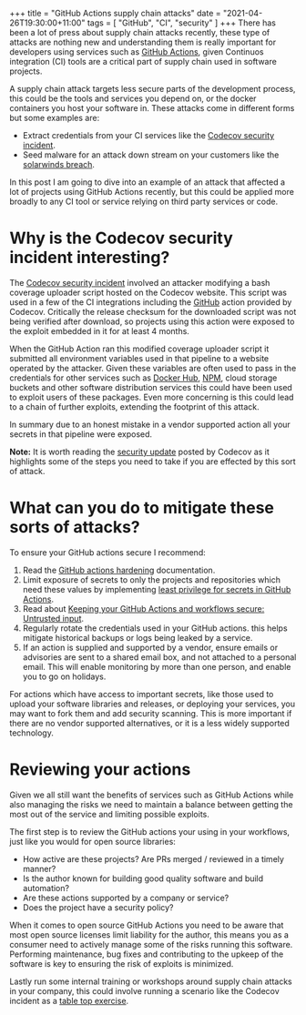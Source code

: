 +++
title = "GitHub Actions supply chain attacks"
date = "2021-04-26T19:30:00+11:00"
tags = [ "GitHub", "CI", "security" ]
+++
There has been a lot of press about supply chain attacks recently, these type of attacks are nothing new and understanding them is really important for developers using services such as [GitHub Actions](https://github.com/features/actions), given Continuos integration (CI) tools are a critical part of supply chain used in software projects.

A supply chain attack targets less secure parts of the development process, this could be the tools and services you depend on, or the docker containers you host your software in. These attacks come in different forms but some examples are:

* Extract credentials from your CI services like the [Codecov security incident](https://about.codecov.io/security-update/).
* Seed malware for an attack down stream on your customers like the [solarwinds breach](https://krebsonsecurity.com/tag/solarwinds-breach/).

In this post I am going to dive into an example of an attack that affected a lot of projects using GitHub Actions recently, but this could be applied more broadly to any CI tool or service relying on third party services or code.

# Why is the Codecov security incident interesting?

The [Codecov security incident](https://about.codecov.io/security-update/) involved an attacker modifying a bash coverage uploader script hosted on the Codecov website. This script was used in a few of the CI integrations including the [GitHub](https://github.com) action provided by Codecov. Critically the release checksum for the downloaded script was not being verified after download, so projects using this action were exposed to the exploit embedded in it for at least 4 months. 

When the GitHub Action ran this modified coverage uploader script it submitted all environment variables used in that pipeline to a website operated by the attacker. Given these variables are often used to pass in the credentials for other services such as [Docker Hub](https://hub.docker.com
), [NPM](https://www.npmjs.com/), cloud storage buckets and other software distribution services this could have been used to exploit users of these packages. Even more concerning is this could lead to a chain of further exploits, extending the footprint of this attack.

In summary due to an honest mistake in a vendor supported action all your secrets in that pipeline were exposed.

**Note:** It is worth reading the [security update](https://about.codecov.io/security-update/) posted by Codecov as it highlights some of the steps you need to take if you are effected by this sort of attack.

# What can you do to mitigate these sorts of attacks?

To ensure your GitHub actions secure I recommend:

1. Read the [GitHub actions hardening](https://docs.github.com/en/actions/learn-github-actions/security-hardening-for-github-actions) documentation.
2. Limit exposure of secrets to only the projects and repositories which need these values by implementing [least privilege for secrets in GitHub Actions](https://github.blog/2021-04-13-implementing-least-privilege-for-secrets-in-github-actions/).
3. Read about [Keeping your GitHub Actions and workflows secure: Untrusted input](https://securitylab.github.com/research/github-actions-untrusted-input/).
4. Regularly rotate the credentials used in your GitHub actions. this helps mitigate historical backups or logs being leaked by a service.
5. If an action is supplied and supported by a vendor, ensure emails or advisories are sent to a shared email box, and not attached to a personal email. This will enable monitoring by more than one person, and enable you to go on holidays.

For actions which have access to important secrets, like those used to upload your software libraries and releases, or deploying your services, you may want to fork them and add security scanning. This is more important if there are no vendor supported alternatives, or it is a less widely supported technology. 

# Reviewing your actions

Given we all still want the benefits of services such as GitHub Actions while also managing the risks we need to maintain a balance between getting the most out of the service and limiting possible exploits.

The first step is to review the GitHub actions your using in your workflows, just like you would for open source libraries:

* How active are these projects? Are PRs merged / reviewed in a timely manner?
* Is the author known for building good quality software and build automation?
* Are these actions supported by a company or service?
* Does the project have a security policy? 

When it comes to open source GitHub Actions you need to be aware that most open source licenses limit liability for the author, this means you as a consumer need to actively manage some of the risks running this software. Performing maintenance, bug fixes and contributing to the upkeep of the software is key to ensuring the risk of exploits is minimized.

Lastly run some internal training or workshops around supply chain attacks in your company, this could involve running a scenario like the Codecov incident as a [table top exercise](https://blog.rsisecurity.com/how-to-perform-a-security-incident-response-tabletop-exercise/).  

